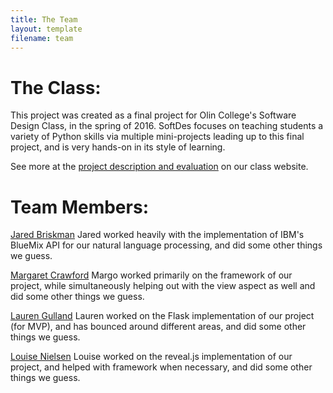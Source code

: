 ```yaml
---
title: The Team
layout: template
filename: team
---
```


# The Class: 
This project was created as a final project for Olin College's Software Design Class, in the spring of 2016. SoftDes focuses on teaching students a variety of Python skills via multiple mini-projects leading up to this final project, and is very hands-on in its style of learning. 

See more at the  [project description and evaluation](https://sites.google.com/site/sd16spring/home/assignments-and-mini-projects/final-project-1 "Olin College - Software Design Spring 2016") on our class website.


# Team Members:

[Jared Briskman](https://github.com/jaredbriskman "Jared's Github profile")
Jared worked heavily with the implementation of IBM's BlueMix API for our natural language processing, and did some other things we guess.

[Margaret Crawford](https://github.com/Margaretmcrawf "Margo's Github profile")
Margo worked primarily on the framework of our project, while simultaneously helping out with the view aspect as well and did some other things we guess.

[Lauren Gulland](https://github.com/laurengulland "Lauren's Github profile")
Lauren worked on the Flask implementation of our project (for MVP), and has bounced around different areas, and did some other things we guess.

[Louise Nielsen](https://github.com/nielsenlouise "Louise's Github profile")
Louise worked on the reveal.js implementation of our project, and helped with framework when necessary, and did some other things we guess.